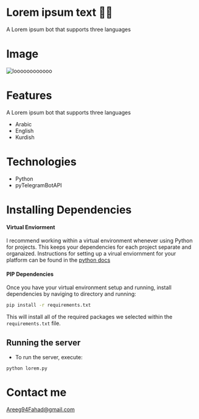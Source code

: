 # Lorem ipsum text 📝📝
A Lorem ipsum bot that supports three languages

# Image
![loooooooooooo](https://user-images.githubusercontent.com/30151596/121789496-1bd4ab80-cbdf-11eb-96b7-9c198de9cf10.jpg)

# Features
A Lorem ipsum bot that supports three languages 
- Arabic
- English
- Kurdish 

# Technologies
- Python 
- pyTelegramBotAPI

# Installing Dependencies

#### Virtual Enviorment 

I recommend working within a virtual environment whenever using Python for projects. This keeps your dependencies for each project separate and organaized. Instructions for setting up a virual enviornment for your platform can be found in the [python docs](https://packaging.python.org/guides/installing-using-pip-and-virtual-environments/)

#### PIP Dependencies

Once you have your virtual environment setup and running, install dependencies by naviging to directory and running:

```bash
pip install -r requirements.txt
```

This will install all of the required packages we selected within the `requirements.txt` file.

## Running the server

- To run the server, execute:

```
python lorem.py
```

# Contact me 
Areeg94Fahad@gmail.com
